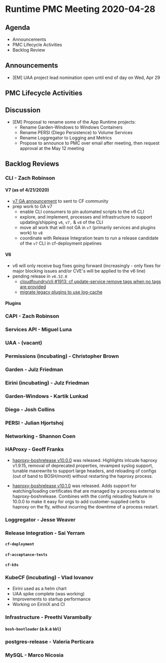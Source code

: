 # Runtime PMC Meeting 2020-04-28

## Agenda

* Announcements
* PMC Lifecycle Activities
* Backlog Review


## Announcements

- [EM] UAA project lead nomination open until end of day on Wed, Apr 29


## PMC Lifecycle Activities


## Discussion

- [EM] Proposal to rename some of the App Runtime projects:
  - Rename Garden-Windows to Windows Containers
  - Rename PERSI (Diego Persistence) to Volume Services
  - Rename Loggregator to Logging and Metrics
  - Propose to announce to PMC over email after meeting, then request approval at the May 12 meeting


## Backlog Reviews

### CLI - Zach Robinson
#### V7 (as of 4/21/2020)
- [v7 GA announcement](https://lists.cloudfoundry.org/g/cf-dev/topic/73307648) to sent to CF community
- prep work to GA v7
  - enable CLI consumers to pin automated scripts to the v6 CLI
  - explore, and implement, processes and infrastructure to support updating/shipping  `v6`, `v7,` & `v8` of the CLI
  - move all work that will not GA in `v7` (primarily services and plugins work)  to `v8`
  - coordinate with Release Integration team to run a release candidate of the `v7` CLI in cf-deployment pipelines
#### V6
- v6 will only receive bug fixes going forward (increasingly - only fixes for major blocking issues and/or CVE's will be applied to the v6 line)
- pending release in `v6.52.0`
  - [cloudfoundry/cli #1913: cf update-service remove tags when no tags are provided](https://www.pivotaltracker.com/story/show/171854111)
  - [migrate legacy plugins to use log-cache](https://www.pivotaltracker.com/story/show/171221394)


#### Plugins


### CAPI - Zach Robinson


### Services API - Miguel Luna


### UAA - (vacant)


### Permissions (incubating) - Christopher Brown


### Garden - Julz Friedman


### Eirini (incubating) - Julz Friedman


### Garden-Windows - Kartik Lunkad


### Diego - Josh Collins


### PERSI - Julian Hjortshoj


### Networking - Shannon Coen


### HAProxy - Geoff Franks

- [haproxy-boshrelease v10.0.0](https://github.com/cloudfoundry-incubator/haproxy-boshrelease/releases/tag/v10.0.0) was released. Highlights inlcude haproxy v1.9.15, removal of deprecated properties, revamped syslog support, tunable maxrewrite to support large headers, and reloading of configs (out of band to BOSH/monit) without restarting the haproxy process. 

- [haproxy-boshrelease v10.1.0](https://github.com/cloudfoundry-incubator/haproxy-boshrelease/releases/tag/v10.1.0) was released. Adds support for watching/loading certificates that are managed by a process external to haproxy-boshrelease. Combines with the config reloading feature in 10.0.0 to make it easy for orgs to add customer-supplied certs to haproxy on the fly, without incurring the downtime of a process restart.


### Loggregator - Jesse Weaver


### Release Integration - Sai Yerram

#### `cf-deployment`


#### `cf-acceptance-tests`


#### `cf-k8s`


### KubeCF (incubating) - Vlad Iovanov

- Eirini used as a helm chart
- UAA spike complete (was working)
- Improvements to startup performance
- Working on EiriniX and CI

### Infrastructure - Preethi Varambally

#### `bosh-bootloader` (a.k.a `bbl`)


### postgres-release - Valeria Perticara


### MySQL - Marco Nicosia
